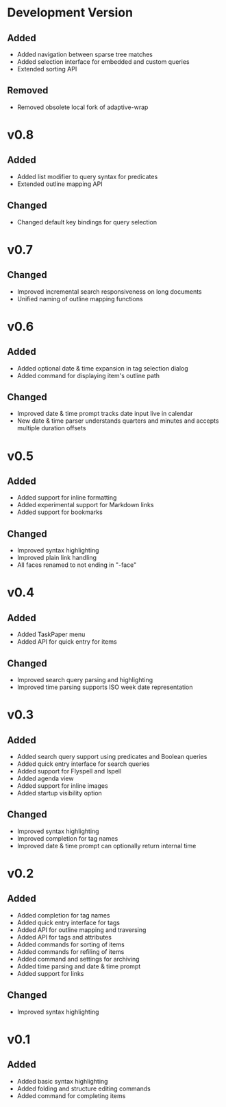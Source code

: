 

# Development Version


## Added

- Added navigation between sparse tree matches
- Added selection interface for embedded and custom queries
- Extended sorting API


## Removed

- Removed obsolete local fork of adaptive-wrap


# v0.8


## Added

- Added list modifier to query syntax for predicates
- Extended outline mapping API


## Changed

- Changed default key bindings for query selection


# v0.7


## Changed

- Improved incremental search responsiveness on long documents
- Unified naming of outline mapping functions


# v0.6


## Added

- Added optional date & time expansion in tag selection dialog
- Added command for displaying item's outline path


## Changed

- Improved date & time prompt tracks date input live in calendar
- New date & time parser understands quarters and minutes and accepts multiple duration offsets


# v0.5


## Added

- Added support for inline formatting
- Added experimental support for Markdown links
- Added support for bookmarks


## Changed

- Improved syntax highlighting
- Improved plain link handling
- All faces renamed to not ending in "-face"


# v0.4


## Added

- Added TaskPaper menu
- Added API for quick entry for items


## Changed

- Improved search query parsing and highlighting
- Improved time parsing supports ISO week date representation


# v0.3


## Added

- Added search query support using predicates and Boolean queries
- Added quick entry interface for search queries
- Added support for Flyspell and Ispell
- Added agenda view
- Added support for inline images
- Added startup visibility option


## Changed

- Improved syntax highlighting
- Improved completion for tag names
- Improved date & time prompt can optionally return internal time


# v0.2


## Added

- Added completion for tag names
- Added quick entry interface for tags
- Added API for outline mapping and traversing
- Added API for tags and attributes
- Added commands for sorting of items
- Added commands for refiling of items
- Added command and settings for archiving
- Added time parsing and date & time prompt
- Added support for links


## Changed

- Improved syntax highlighting


# v0.1


## Added

- Added basic syntax highlighting
- Added folding and structure editing commands
- Added command for completing items

